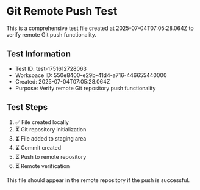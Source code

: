 # Git Remote Push Test

This is a comprehensive test file created at 2025-07-04T07:05:28.064Z to verify remote Git push functionality.

## Test Information
- Test ID: test-1751612728063
- Workspace ID: 550e8400-e29b-41d4-a716-446655440000
- Created: 2025-07-04T07:05:28.064Z
- Purpose: Verify remote Git repository push functionality

## Test Steps
1. ✅ File created locally
2. ⏳ Git repository initialization
3. ⏳ File added to staging area
4. ⏳ Commit created
5. ⏳ Push to remote repository
6. ⏳ Remote verification

This file should appear in the remote repository if the push is successful.
